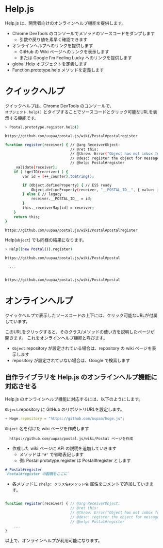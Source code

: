 Help.js
=======

Help.js は、開発者向けのオンラインヘルプ機能を提供します。

- Chrome DevTools のコンソールでメソッドのソースコードをダンプします
    - 引数や戻り値を素早く確認できます
- オンラインヘルプへのリンクを提供します
    - GitHub の Wiki ページへのリンクを表示します
    - または Google I'm Feeling Lucky へのリンクを提供します
- global.Help オブジェクトを定義します
- Function.prototype.help メソッドを定義します

# クイックヘルプ

クイックヘルプは、Chrome DevTools のコンソールで、  
`オブジェクト.help()` とタイプすることでソースコードとクリック可能なURLを表示する機能です。

```sh
> Postal.prototype.register.help()

https://github.com/uupaa/postal.js/wiki/Postal#postalregister

function register(receiver) { // @arg ReceiverObject:
                              // @ret this:
                              // @throw: Error("Object has not inbox function.")
                              // @desc: register the object for message delivery.
                              // @help: Postal#register
    _validate(receiver);
    if ( !getID(receiver) ) {
        var id = (++_counter).toString();

        if (Object.defineProperty) { // ES5 ready
            Object.defineProperty(receiver, "__POSTAL_ID__", { value: id }); // hidden and shield
        } else { // legacy
            receiver.__POSTAL_ID__ = id;
        }
        this._receiverMap[id] = receiver;
    }
    return this;
}

https://github.com/uupaa/postal.js/wiki/Postal#postalregister
```

Help(`object`) でも同様の結果になります。

```sh
> Help((new Postal()).register)

https://github.com/uupaa/postal.js/wiki/Postal#postal

  ...


https://github.com/uupaa/postal.js/wiki/Postal#postal
```

# オンラインヘルプ

クイックヘルプで表示したソースコードの上下には、クリック可能なURLが付属しています。

このURLをクリックすると、そのクラス/メソッドの使い方を説明したページが開きます。
これをオンラインヘルプ機能と呼びます。

- `Object`.repository が設定されている場合は、repository の wiki ページを表示します
- repository が設定されていない場合は、Google で検索します

## 自作ライブラリを Help.js のオンラインヘルプ機能に対応させる

Help.js のオンラインヘルプ機能に対応するには、以下のようにします。

`Object`.repository に GitHub のリポジトリURLを設定します。

```js
+ Hoge.repository = "https://github.com/uupaa/hoge.js";
```

`Object` 名を付けた wiki ページを作成します

```
  https://github.com/uupaa/postal.js/wiki/Postal ページを作成
```

- 作成した wiki ページに API の説明を追加していきます
    - メソッドは `"#"` で省略表記します
    - 例: Postal.prototype.register は Postal#register とします

```md
# Postal#register
`Postal#register の説明をここに`

```

- 各メソッドに `@help: クラス名#メソッド名` 属性をコメントで追加していきます。

```js

function register(receiver) { // @arg ReceiverObject:
                              // @ret this:
                              // @throw: Error("Object has not inbox function.")
                              // @desc: register the object for message delivery.
                              // @help: Postal#register
    ...
}
```

以上で、オンラインヘルプが利用可能になります。

